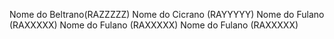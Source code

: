 
Nome do Beltrano(RAZZZZZ)
Nome do Cicrano (RAYYYYY)
Nome do Fulano  (RAXXXXX)
Nome do Fulano  (RAXXXXX)
Nome do Fulano  (RAXXXXX)